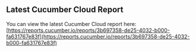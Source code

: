 ## Latest Cucumber Cloud Report
You can view the latest Cucumber Cloud report here:
[https://reports.cucumber.io/reports/3b697358-de25-4032-b000-fa631767e83f](https://reports.cucumber.io/reports/3b697358-de25-4032-b000-fa631767e83f)
